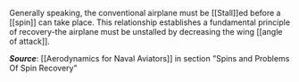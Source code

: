 Generally speaking, the conventional airplane must be [[Stall]]ed before a [[spin]] can take place. This relationship establishes a fundamental principle of recovery-the airplane must be unstalled by decreasing the wing [[angle of attack]]. 

***Source***: [[Aerodynamics for Naval Aviators]] in section "Spins and Problems Of Spin Recovery"